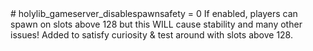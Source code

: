 <type name="holylib_gameserver_disablespawnsafety" category="" is="convar">
	<summary>
		# holylib_gameserver_disablespawnsafety = 0
		If enabled, players can spawn on slots above 128 but this WILL cause stability and many other issues!  
		Added to satisfy curiosity & test around with slots above 128.
	</summary>
</type>